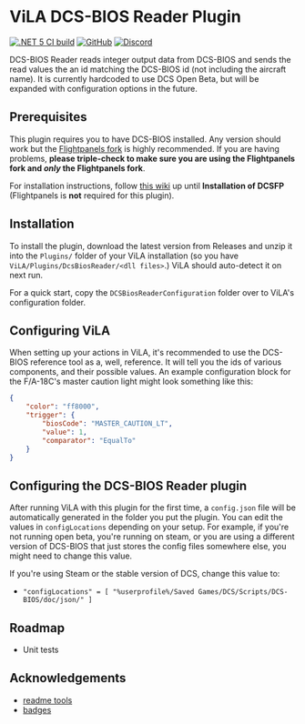 # ViLA DCS-BIOS Reader Plugin

[![.NET 5 CI build](https://github.com/charliefoxtwo/ViLA-DCS-BIOS-Reader/actions/workflows/ci-build.yml/badge.svg?branch=develop)](https://github.com/charliefoxtwo/ViLA-DCS-BIOS-Reader/actions/workflows/ci-build.yml)
[![GitHub](https://img.shields.io/github/license/charliefoxtwo/ViLA-DCS-BIOS-Reader?style=flat-square)](LICENSE)
[![Discord](https://img.shields.io/discord/840762843917582347?style=flat-square)](https://discord.gg/rWAF3AdsKT)

DCS-BIOS Reader reads integer output data from DCS-BIOS and sends the read values the an id matching the DCS-BIOS id (not including the aircraft name). It is currently hardcoded to use DCS Open Beta, but will be expanded with configuration options in the future.

## Prerequisites

This plugin requires you to have DCS-BIOS installed. Any version should work but the [Flightpanels fork](https://github.com/DCSFlightpanels/dcs-bios) is highly recommended. If you are having problems, **please triple-check to make sure you are using the Flightpanels fork and _only_ the Flightpanels fork**.

For installation instructions, follow [this wiki](https://github.com/DCSFlightpanels/DCSFlightpanels/wiki/Installation) up until **Installation of DCSFP** (Flightpanels is **not** required for this plugin).

## Installation

To install the plugin, download the latest version from Releases and unzip it into the `Plugins/` folder of your ViLA installation (so you have `ViLA/Plugins/DcsBiosReader/<dll files>`.) ViLA should auto-detect it on next run.

For a quick start, copy the `DCSBiosReaderConfiguration` folder over to ViLA's configuration folder.

## Configuring ViLA

When setting up your actions in ViLA, it's recommended to use the DCS-BIOS reference tool as a, well, reference. It will tell you the ids of various components, and their possible values. An example configuration block for the F/A-18C's master caution light might look something like this:
```json
{
    "color": "ff8000",
    "trigger": {
        "biosCode": "MASTER_CAUTION_LT",
        "value": 1,
        "comparator": "EqualTo"
    }
}
```

## Configuring the DCS-BIOS Reader plugin
After running ViLA with this plugin for the first time, a `config.json` file will be automatically generated in the folder you put the plugin. You can edit the values in `configLocations` depending on your setup. For example, if you're not running open beta, you're running on steam, or you are using a different version of DCS-BIOS that just stores the config files somewhere else, you might need to change this value.

If you're using Steam or the stable version of DCS, change this value to:
 - `"configLocations" = [ "%userprofile%/Saved Games/DCS/Scripts/DCS-BIOS/doc/json/" ]`

## Roadmap

 - Unit tests


## Acknowledgements

 - [readme tools](https://readme.so)
 - [badges](https://shields.io)